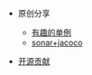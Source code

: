 * 原创分享

  * [有趣的单例](original/lazy_then_no_lock_singleton.md)
  * [sonar+jacoco](original/sonar_jacoco.md)

* [开源贡献](contribution.md)